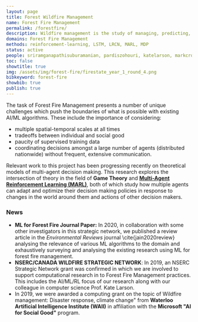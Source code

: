 ```yaml
---
layout: page
title: Forest Wildfire Management 
name: Forest Fire Management
permalink: /forestfire/
description: Wildfire management is the study of managing, predicting, and mitigating risk of forest wildfires.
domains: Forest Fire Management
methods: reinforcement-learning, LSTM, LRCN, MARL, MDP
status: active
people: sriramganapathisuburamanian, pardiszohouri, katelarson, markcrowley
toc: false
showtitle: true
img: /assets/img/forest-fire/firestate_year_1_round_4.png
bibkeyword: forest-fire
showbib: true
publish: true
---
```


The task of Forest Fire Management presents a number of unique challenges which push the boundaries of what is possible with existing AI/ML algorithms. These include the importance of considering:
- multiple spatial-temporal scales at all times
- tradeoffs between individual and social good
- paucity of supervised training data
- coordinating decisions amongst a large number of agents (distributed nationwide) without frequent, extensive communication.

Relevant work to this project has been progressing recently on theoretical models of multi-agent decision making. 
This research explores the intersection of theory in the field of **Game Theory** and **[Multi-Agent Reinforcement Learning (MARL)](/marl/)**, both of which study how multiple agents can adapt and optimize their decision making policies in response to changes in the world around them and actions of other decision makers.  



### News

- **ML for Forest Fire Journal Paper:** In 2020, in collaboration with some other investigators in this strategic network, we published a review article in the *Environmental Reviews* journal \cite{jain2020review} analysing the relevance of various ML algorithms to the domain and exhaustively surveying and analysing the existing research using ML for forest fire management.
- **NSERC/CANADA WILDFIRE STRATEGIC NETWORK**: In 2019, an NSERC Strategic Network grant was confirmed in which we are involved to support computational research in to Forest Fire Management practices. This includes the AI/ML/RL focus of our research along with our colleague in computer science Prof. Kate Larson.
- In 2019, we were awarded a computing grant on the topic of 
Wildfire management: Disaster response, climate change" from **Waterloo Artificial Intelligence Institute (WAII)** in affiliation with the **Microsoft "AI for Social Good"** program.



